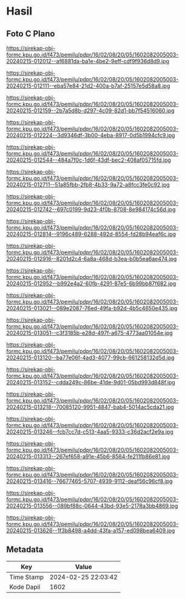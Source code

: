# Hasil

## Foto C Plano

https://sirekap-obj-formc.kpu.go.id/f473/pemilu/pdpr/16/02/08/20/05/1602082005003-20240215-012012--af6881da-ba1e-4be2-9eff-cdf9f936d8d9.jpg

https://sirekap-obj-formc.kpu.go.id/f473/pemilu/pdpr/16/02/08/20/05/1602082005003-20240215-012111--eba57e84-21d2-400a-b7af-25157e5d58a8.jpg

https://sirekap-obj-formc.kpu.go.id/f473/pemilu/pdpr/16/02/08/20/05/1602082005003-20240215-012159--2b7a5d8b-d297-4c09-82d1-bb7f54516060.jpg

https://sirekap-obj-formc.kpu.go.id/f473/pemilu/pdpr/16/02/08/20/05/1602082005003-20240215-012224--3d9346df-3b00-4eba-8917-0d5b1994cfc9.jpg

https://sirekap-obj-formc.kpu.go.id/f473/pemilu/pdpr/16/02/08/20/05/1602082005003-20240215-012544--484a7f0c-1d6f-43df-bec2-408af05715fd.jpg

https://sirekap-obj-formc.kpu.go.id/f473/pemilu/pdpr/16/02/08/20/05/1602082005003-20240215-012711--51a85fbb-2fb8-4b33-9a72-a8fcc3fe0c92.jpg

https://sirekap-obj-formc.kpu.go.id/f473/pemilu/pdpr/16/02/08/20/05/1602082005003-20240215-012742--697c0199-9d23-4f0b-8708-8e984174c56d.jpg

https://sirekap-obj-formc.kpu.go.id/f473/pemilu/pdpr/16/02/08/20/05/1602082005003-20240215-012814--9196c489-6288-492d-8554-fd28b94eaf6c.jpg

https://sirekap-obj-formc.kpu.go.id/f473/pemilu/pdpr/16/02/08/20/05/1602082005003-20240215-012916--8201d2c4-6a8a-468d-b3ea-b0b5ea6ae474.jpg

https://sirekap-obj-formc.kpu.go.id/f473/pemilu/pdpr/16/02/08/20/05/1602082005003-20240215-012952--b992e4a2-60fb-4291-87e5-6b99bb87f682.jpg

https://sirekap-obj-formc.kpu.go.id/f473/pemilu/pdpr/16/02/08/20/05/1602082005003-20240215-013021--089e2087-76ed-49fa-b92d-4b5c4650e435.jpg

https://sirekap-obj-formc.kpu.go.id/f473/pemilu/pdpr/16/02/08/20/05/1602082005003-20240215-013051--c3f3185b-e28d-497f-a675-4773aa01054e.jpg

https://sirekap-obj-formc.kpu.go.id/f473/pemilu/pdpr/16/02/08/20/05/1602082005003-20240215-013120--ba77e06f-4ad3-4077-99cb-661258132d5d.jpg

https://sirekap-obj-formc.kpu.go.id/f473/pemilu/pdpr/16/02/08/20/05/1602082005003-20240215-013152--cdda249c-86be-41de-9d01-05bd993d848f.jpg

https://sirekap-obj-formc.kpu.go.id/f473/pemilu/pdpr/16/02/08/20/05/1602082005003-20240215-013218--70085120-9951-4847-bab4-5014ac5cda21.jpg

https://sirekap-obj-formc.kpu.go.id/f473/pemilu/pdpr/16/02/08/20/05/1602082005003-20240215-013246--fcb7cc7d-c513-4aa5-9333-c36d2acf2e9a.jpg

https://sirekap-obj-formc.kpu.go.id/f473/pemilu/pdpr/16/02/08/20/05/1602082005003-20240215-013313--267ef658-a91e-45b6-8584-fe211fb86e81.jpg

https://sirekap-obj-formc.kpu.go.id/f473/pemilu/pdpr/16/02/08/20/05/1602082005003-20240215-013416--76677465-5707-4939-9112-deaf56c96cf8.jpg

https://sirekap-obj-formc.kpu.go.id/f473/pemilu/pdpr/16/02/08/20/05/1602082005003-20240215-013556--089bf88c-0644-43bd-93e5-2178a3bb4869.jpg

https://sirekap-obj-formc.kpu.go.id/f473/pemilu/pdpr/16/02/08/20/05/1602082005003-20240215-013626--1f3b8498-a4dd-43fa-a157-ed098bea6409.jpg


## Metadata

| Key        | Value               |
| ---------- | ------------------- |
| Time Stamp | 2024-02-25 22:03:42 |
| Kode Dapil | 1602                |




